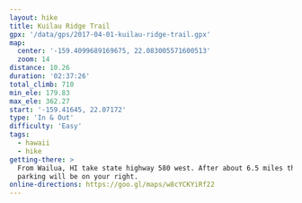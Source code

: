 ```yaml
---
layout: hike
title: Kuilau Ridge Trail
gpx: '/data/gps/2017-04-01-kuilau-ridge-trail.gpx'
map:
  center: '-159.4099689169675, 22.083005571600513'
  zoom: 14
distance: 10.26
duration: '02:37:26'
total_climb: 710
min_ele: 179.83
max_ele: 362.27
start: '-159.41645, 22.07172'
type: 'In & Out'
difficulty: 'Easy'
tags:
  - hawaii
  - hike
getting-there: >
  From Wailua, HI take state highway 580 west. After about 6.5 miles the trailhead
  parking will be on your right.
online-directions: https://goo.gl/maps/w8cYCKYiRf22
---
```

